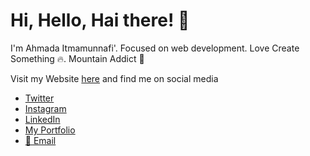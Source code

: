 # Hi, Hello, Hai there! 👋

I'm Ahmada Itmamunnafi'. Focused on web development. Love Create Something 🔥. Mountain Addict 🗻

Visit my Website [here](//ahmada-portfolio.netlify.app/) and find me on social media

- [Twitter](//twitter.com/ahmada_it/)
- [Instagram](//instagram.com/ahmada_it/)
- [LinkedIn](//www.linkedin.com/in/ahmada-it-k122/)
- [My Portfolio](//ahmada-portfolio.netlify.app/)
- [📧 Email](mailto:jamezmada@gmail.com)
